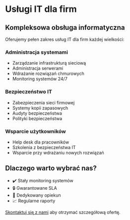 # Usługi IT dla firm

## Kompleksowa obsługa informatyczna

Oferujemy pełen zakres usług IT dla firm każdej wielkości:

### Administracja systemami
- Zarządzanie infrastrukturą sieciową
- Administracja serwerami
- Wdrażanie rozwiązań chmurowych
- Monitoring systemów 24/7

### Bezpieczeństwo IT
- Zabezpieczenia sieci firmowej
- Systemy kopii zapasowych
- Audyty bezpieczeństwa
- Polityki bezpieczeństwa

### Wsparcie użytkowników
- Help desk dla pracowników
- Szkolenia z bezpieczeństwa IT
- Wsparcie przy wdrażaniu nowych rozwiązań

## Dlaczego warto wybrać nas?

- ✔️ Stały monitoring systemów
- 🔒 Gwarantowane SLA
- 💼 Dedykowany opiekun
- 📈 Regularne raporty

[Skontaktuj się z nami](/kontakt) aby otrzymać szczegółową ofertę.
